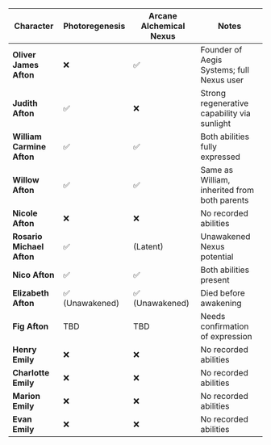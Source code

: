
| Character                 | Photoregenesis | Arcane Alchemical Nexus | Notes                                        |
| ------------------------- | -------------- | ----------------------- | -------------------------------------------- |
| **Oliver James Afton**    | ❌              | ✅                       | Founder of Aegis Systems; full Nexus user    |
| **Judith Afton**          | ✅              | ❌                       | Strong regenerative capability via sunlight  |
| **William Carmine Afton** | ✅              | ✅                       | Both abilities fully expressed               |
| **Willow Afton**          | ✅              | ✅                       | Same as William, inherited from both parents |
| **Nicole Afton**          | ❌              | ❌                       | No recorded abilities                        |
| **Rosario Michael Afton** | ✅              | (Latent)                | Unawakened Nexus potential                   |
| **Nico Afton**            | ✅              | ✅                       | Both abilities present                       |
| **Elizabeth Afton**       | ✅ (Unawakened) | ✅ (Unawakened)          | Died before awakening                        |
| **Fig Afton**             | TBD            | TBD                     | Needs confirmation of expression             |
| **Henry Emily**           | ❌              | ❌                       | No recorded abilities                        |
| **Charlotte Emily**       | ❌              | ❌                       | No recorded abilities                        |
| **Marion Emily**          | ❌              | ❌                       | No recorded abilities                        |
| **Evan Emily**            | ❌              | ❌                       | No recorded abilities                        |